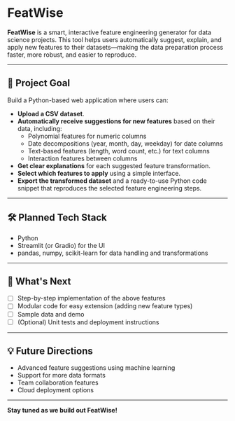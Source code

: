 # FeatWise

**FeatWise** is a smart, interactive feature engineering generator for data science projects. This tool helps users automatically suggest, explain, and apply new features to their datasets—making the data preparation process faster, more robust, and easier to reproduce.

---

## 🚀 Project Goal

Build a Python-based web application where users can:

- **Upload a CSV dataset**.
- **Automatically receive suggestions for new features** based on their data, including:
  - Polynomial features for numeric columns
  - Date decompositions (year, month, day, weekday) for date columns
  - Text-based features (length, word count, etc.) for text columns
  - Interaction features between columns
- **Get clear explanations** for each suggested feature transformation.
- **Select which features to apply** using a simple interface.
- **Export the transformed dataset** and a ready-to-use Python code snippet that reproduces the selected feature engineering steps.

---

## 🛠️ Planned Tech Stack

- Python
- Streamlit (or Gradio) for the UI
- pandas, numpy, scikit-learn for data handling and transformations

---

## 🔮 What's Next

- [ ] Step-by-step implementation of the above features
- [ ] Modular code for easy extension (adding new feature types)
- [ ] Sample data and demo
- [ ] (Optional) Unit tests and deployment instructions

---

## 💡 Future Directions

- Advanced feature suggestions using machine learning
- Support for more data formats
- Team collaboration features
- Cloud deployment options

---

**Stay tuned as we build out FeatWise!**

